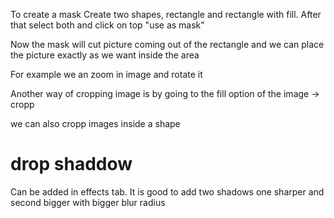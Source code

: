 To create a mask
Create two shapes, rectangle and rectangle with fill.
After that select both and click on top "use as mask"

Now the mask will cut picture coming out of the rectangle and we can place the picture exactly as we want inside the area

For example we an zoom in image and rotate it

Another way of cropping image is by going to the fill option of the image -> cropp

we can also cropp images inside a shape

# drop shaddow

Can be added in effects tab.
It is good to add two shadows one sharper and second bigger with bigger blur radius
